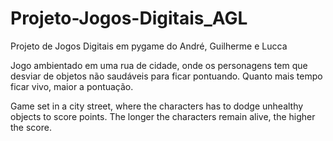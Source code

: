 # Projeto-Jogos-Digitais_AGL
Projeto de Jogos Digitais em pygame do André, Guilherme e Lucca

Jogo ambientado em uma rua de cidade, onde os personagens tem que desviar de objetos não saudáveis para ficar pontuando. Quanto mais tempo ficar vivo, maior a pontuação.

Game set in a city street, where the characters has to dodge unhealthy objects to score points. The longer the characters remain alive, the higher the score.
